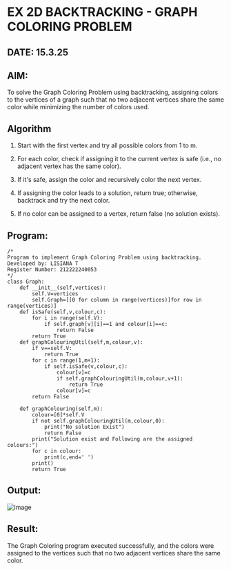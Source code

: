 # EX 2D BACKTRACKING - GRAPH COLORING PROBLEM
## DATE: 15.3.25
## AIM:
To solve the Graph Coloring Problem using backtracking, assigning colors to the vertices of a graph such that no two adjacent vertices share the same color while minimizing the number of colors used.



## Algorithm
1. Start with the first vertex and try all possible colors from 1 to m.

2. For each color, check if assigning it to the current vertex is safe (i.e., no adjacent vertex has the same color).

3. If it's safe, assign the color and recursively color the next vertex.

4. If assigning the color leads to a solution, return true; otherwise, backtrack and try the next color.

5. If no color can be assigned to a vertex, return false (no solution exists).


## Program:
```
/*
Program to implement Graph Coloring Problem using backtracking.
Developed by: LISIANA T
Register Number: 212222240053 
*/
class Graph:
    def __init__(self,vertices):
        self.V=vertices
        self.Graph=[[0 for column in range(vertices)]for row in range(vertices)]
    def isSafe(self,v,colour,c):
        for i in range(self.V):
            if self.graph[v][i]==1 and colour[i]==c:
                return False
        return True
    def graphColouringUtil(self,m,colour,v):
        if v==self.V:
            return True
        for c in range(1,m+1):
            if self.isSafe(v,colour,c):
                colour[v]=c
                if self.graphColouringUtil(m,colour,v+1):
                    return True
                colour[v]=c
        return False
        
    def graphColouring(self,m):
        colour=[0]*self.V
        if not self.graphColouringUtil(m,colour,0):
            print("No solution Exist")
            return False
        print("Solution exist and Following are the assigned colours:")
        for c in colour:
            print(c,end=' ')
        print()
        return True
```

## Output:

![image](https://github.com/user-attachments/assets/5e6de3af-10e2-4fe9-9818-d3d0697b20ac)


## Result:
The Graph Coloring program executed successfully, and the colors were assigned to the vertices such that no two adjacent vertices share the same color.
